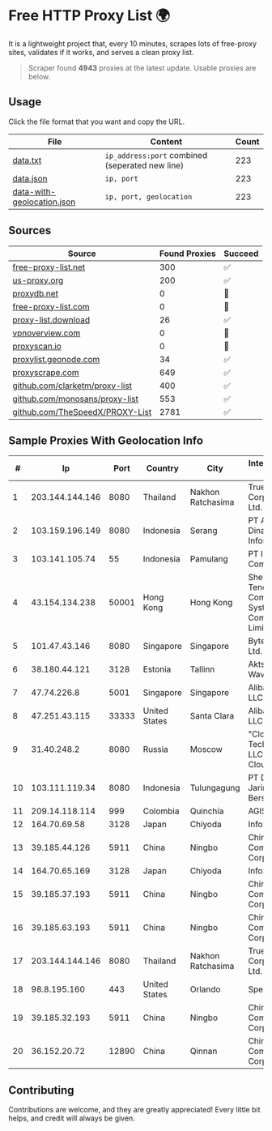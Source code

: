 
# Free HTTP Proxy List 🌍

It is a lightweight project that, every 10 minutes, scrapes lots of free-proxy sites, validates if it works, and serves a clean proxy list.


> Scraper found **4943** proxies at the latest update. Usable proxies are below.

## Usage

Click the file format that you want and copy the URL.


|File|Content|Count|
|----|-------|-----|
|[data.txt](https://raw.githubusercontent.com/themiralay/Proxy-List-World/master/data.txt)|`ip_address:port` combined (seperated new line)|223|
|[data.json](https://raw.githubusercontent.com/themiralay/Proxy-List-World/master/data.json)|`ip, port`|223|
|[data-with-geolocation.json](https://raw.githubusercontent.com/themiralay/Proxy-List-World/master/data-with-geolocation.json)|`ip, port, geolocation`|223|

## Sources

|Source|Found Proxies|Succeed|
|------|-------------|-------|
|[free-proxy-list.net](https://free-proxy-list.net)|300|✅|
|[us-proxy.org](https://www.us-proxy.org)|200|✅|
|[proxydb.net](http://proxydb.net)|0|🚫|
|[free-proxy-list.com](https://free-proxy-list.com/?page=&port=&type%5B%5D=http&type%5B%5D=https&up_time=0&search=Search)|0|🚫|
|[proxy-list.download](https://www.proxy-list.download/HTTP)|26|✅|
|[vpnoverview.com](https://vpnoverview.com/privacy/anonymous-browsing/free-proxy-servers)|0|🚫|
|[proxyscan.io](https://www.proxyscan.io)|0|🚫|
|[proxylist.geonode.com](https://proxylist.geonode.com/api/proxy-list?limit=300&page=1&sort_by=lastChecked&sort_type=desc&protocols=http,https)|34|✅|
|[proxyscrape.com](https://api.proxyscrape.com/v2/?request=displayproxies&protocol=http&timeout=10000&country=all&ssl=all&anonymity=all)|649|✅|
|[github.com/clarketm/proxy-list](https://raw.githubusercontent.com/clarketm/proxy-list/master/proxy-list-raw.txt)|400|✅|
|[github.com/monosans/proxy-list](https://raw.githubusercontent.com/monosans/proxy-list/main/proxies/http.txt)|553|✅|
|[github.com/TheSpeedX/PROXY-List](https://raw.githubusercontent.com/TheSpeedX/PROXY-List/master/http.txt)|2781|✅|


## Sample Proxies With Geolocation Info

|#|Ip|Port|Country|City|Internet Service Provider|
|-|--|----|-------|----|-------------------------|
|1|203.144.144.146|8080|Thailand|Nakhon Ratchasima|True Internet Corporation CO. Ltd.|
|2|103.159.196.149|8080|Indonesia|Serang|PT Andalan Dinamika Informatika|
|3|103.141.105.74|55|Indonesia|Pamulang|PT Indonesia Comnets Plus|
|4|43.154.134.238|50001|Hong Kong|Hong Kong|Shenzhen Tencent Computer Systems Company Limited|
|5|101.47.43.146|8080|Singapore|Singapore|Byteplus Pte. Ltd.|
|6|38.180.44.121|3128|Estonia|Tallinn|Aktsiaselts WaveCom|
|7|47.74.226.8|5001|Singapore|Singapore|Alibaba Cloud LLC|
|8|47.251.43.115|33333|United States|Santa Clara|Alibaba Cloud LLC|
|9|31.40.248.2|8080|Russia|Moscow|"Cloud Technologies" LLC trading as Cloud.ru|
|10|103.111.119.34|8080|Indonesia|Tulungagung|PT Dimensi Jaringan Bersinar|
|11|209.14.118.114|999|Colombia|Quinchía|AGIS|
|12|164.70.69.58|3128|Japan|Chiyoda|InfoSphere|
|13|39.185.44.126|5911|China|Ningbo|China Mobile Communications Corporation|
|14|164.70.65.169|3128|Japan|Chiyoda|InfoSphere|
|15|39.185.37.193|5911|China|Ningbo|China Mobile Communications Corporation|
|16|39.185.63.193|5911|China|Ningbo|China Mobile Communications Corporation|
|17|203.144.144.146|8080|Thailand|Nakhon Ratchasima|True Internet Corporation CO. Ltd.|
|18|98.8.195.160|443|United States|Orlando|Spectrum|
|19|39.185.32.193|5911|China|Ningbo|China Mobile Communications Corporation|
|20|36.152.20.72|12890|China|Qinnan|China Mobile Communications Corporation|



## Contributing

Contributions are welcome, and they are greatly appreciated! Every
little bit helps, and credit will always be given.

